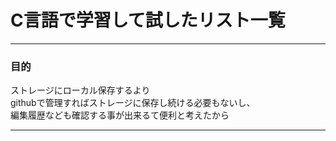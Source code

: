 # C言語で学習して試したリスト一覧

---

### 目的
ストレージにローカル保存するより<br>
githubで管理すればストレージに保存し続ける必要もないし、<br>
編集履歴なども確認する事が出来るて便利と考えたから

---
